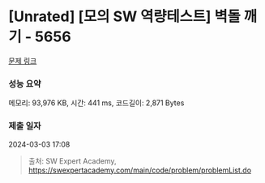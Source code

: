 # [Unrated] [모의 SW 역량테스트] 벽돌 깨기 - 5656 

[문제 링크](https://swexpertacademy.com/main/code/problem/problemDetail.do?contestProbId=AWXRQm6qfL0DFAUo) 

### 성능 요약

메모리: 93,976 KB, 시간: 441 ms, 코드길이: 2,871 Bytes

### 제출 일자

2024-03-03 17:08



> 출처: SW Expert Academy, https://swexpertacademy.com/main/code/problem/problemList.do